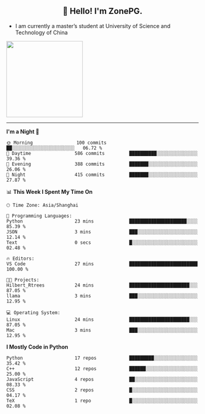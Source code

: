 <h2 align="center">👋 Hello! I'm ZonePG.</h2>

- I am currently a master’s student at University of Science and Technology of China

<img height=200 align="center" src="https://github-readme-stats.vercel.app/api?username=zonepg" />

-------

<!--START_SECTION:waka-->
**I'm a Night 🦉** 

```text
🌞 Morning                100 commits         ██░░░░░░░░░░░░░░░░░░░░░░░   06.72 % 
🌆 Daytime                586 commits         ██████████░░░░░░░░░░░░░░░   39.36 % 
🌃 Evening                388 commits         ███████░░░░░░░░░░░░░░░░░░   26.06 % 
🌙 Night                  415 commits         ███████░░░░░░░░░░░░░░░░░░   27.87 % 
```


📊 **This Week I Spent My Time On** 

```text
🕑︎ Time Zone: Asia/Shanghai

💬 Programming Languages: 
Python                   23 mins             █████████████████████░░░░   85.39 % 
JSON                     3 mins              ███░░░░░░░░░░░░░░░░░░░░░░   12.14 % 
Text                     0 secs              █░░░░░░░░░░░░░░░░░░░░░░░░   02.48 % 

🔥 Editors: 
VS Code                  27 mins             █████████████████████████   100.00 % 

🐱‍💻 Projects: 
Hilbert_Rtrees           24 mins             ██████████████████████░░░   87.05 % 
llama                    3 mins              ███░░░░░░░░░░░░░░░░░░░░░░   12.95 % 

💻 Operating System: 
Linux                    24 mins             ██████████████████████░░░   87.05 % 
Mac                      3 mins              ███░░░░░░░░░░░░░░░░░░░░░░   12.95 % 
```

**I Mostly Code in Python** 

```text
Python                   17 repos            █████████░░░░░░░░░░░░░░░░   35.42 % 
C++                      12 repos            ██████░░░░░░░░░░░░░░░░░░░   25.00 % 
JavaScript               4 repos             ██░░░░░░░░░░░░░░░░░░░░░░░   08.33 % 
CSS                      2 repos             █░░░░░░░░░░░░░░░░░░░░░░░░   04.17 % 
TeX                      1 repo              █░░░░░░░░░░░░░░░░░░░░░░░░   02.08 % 
```




<!--END_SECTION:waka-->
